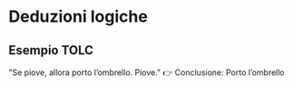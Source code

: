 # Deduzioni logiche

## Esempio TOLC
"Se piove, allora porto l’ombrello. Piove."
👉 Conclusione: Porto l’ombrello